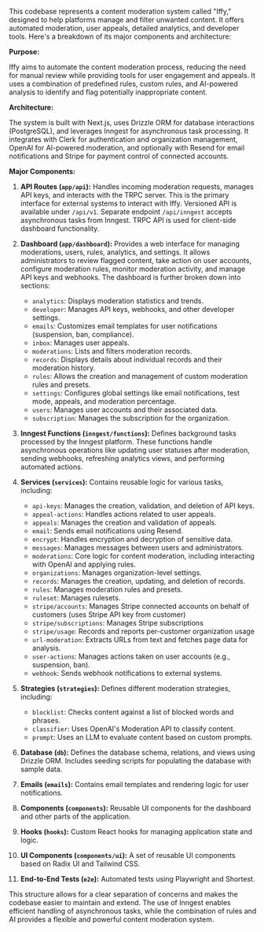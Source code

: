 This codebase represents a content moderation system called "Iffy," designed to help platforms manage and filter unwanted content. It offers automated moderation, user appeals, detailed analytics, and developer tools. Here's a breakdown of its major components and architecture:

**Purpose:**

Iffy aims to automate the content moderation process, reducing the need for manual review while providing tools for user engagement and appeals. It uses a combination of predefined rules, custom rules, and AI-powered analysis to identify and flag potentially inappropriate content.

**Architecture:**

The system is built with Next.js, uses Drizzle ORM for database interactions (PostgreSQL), and leverages Inngest for asynchronous task processing. It integrates with Clerk for authentication and organization management, OpenAI for AI-powered moderation, and optionally with Resend for email notifications and Stripe for payment control of connected accounts.

**Major Components:**

1. **API Routes (`app/api`):** Handles incoming moderation requests, manages API keys, and interacts with the TRPC server. This is the primary interface for external systems to interact with Iffy. Versioned API is available under `/api/v1`. Separate endpoint `/api/inngest` accepts asynchronous tasks from Inngest. TRPC API is used for client-side dashboard functionality.

2. **Dashboard (`app/dashboard`):** Provides a web interface for managing moderations, users, rules, analytics, and settings. It allows administrators to review flagged content, take action on user accounts, configure moderation rules, monitor moderation activity, and manage API keys and webhooks. The dashboard is further broken down into sections:

   - `analytics`: Displays moderation statistics and trends.
   - `developer`: Manages API keys, webhooks, and other developer settings.
   - `emails`: Customizes email templates for user notifications (suspension, ban, compliance).
   - `inbox`: Manages user appeals.
   - `moderations`: Lists and filters moderation records.
   - `records`: Displays details about individual records and their moderation history.
   - `rules`: Allows the creation and management of custom moderation rules and presets.
   - `settings`: Configures global settings like email notifications, test mode, appeals, and moderation percentage.
   - `users`: Manages user accounts and their associated data.
   - `subscription`: Manages the subscription for the organization.

3. **Inngest Functions (`inngest/functions`):** Defines background tasks processed by the Inngest platform. These functions handle asynchronous operations like updating user statuses after moderation, sending webhooks, refreshing analytics views, and performing automated actions.

4. **Services (`services`):** Contains reusable logic for various tasks, including:

   - `api-keys`: Manages the creation, validation, and deletion of API keys.
   - `appeal-actions`: Handles actions related to user appeals.
   - `appeals`: Manages the creation and validation of appeals.
   - `email`: Sends email notifications using Resend.
   - `encrypt`: Handles encryption and decryption of sensitive data.
   - `messages`: Manages messages between users and administrators.
   - `moderations`: Core logic for content moderation, including interacting with OpenAI and applying rules.
   - `organizations`: Manages organization-level settings.
   - `records`: Manages the creation, updating, and deletion of records.
   - `rules`: Manages moderation rules and presets.
   - `ruleset`: Manages rulesets.
   - `stripe/accounts`: Manages Stripe connected accounts on behalf of customers (uses Stripe API key from customer)
   - `stripe/subscriptions`: Manages Stripe subscriptions
   - `stripe/usage`: Records and reports per-customer organization usage
   - `url-moderation`: Extracts URLs from text and fetches page data for analysis.
   - `user-actions`: Manages actions taken on user accounts (e.g., suspension, ban).
   - `webhook`: Sends webhook notifications to external systems.

5. **Strategies (`strategies`):** Defines different moderation strategies, including:

   - `blocklist`: Checks content against a list of blocked words and phrases.
   - `classifier`: Uses OpenAI's Moderation API to classify content.
   - `prompt`: Uses an LLM to evaluate content based on custom prompts.

6. **Database (`db`):** Defines the database schema, relations, and views using Drizzle ORM. Includes seeding scripts for populating the database with sample data.

7. **Emails (`emails`):** Contains email templates and rendering logic for user notifications.

8. **Components (`components`):** Reusable UI components for the dashboard and other parts of the application.

9. **Hooks (`hooks`):** Custom React hooks for managing application state and logic.

10. **UI Components (`components/ui`):** A set of reusable UI components based on Radix UI and Tailwind CSS.

11. **End-to-End Tests (`e2e`):** Automated tests using Playwright and Shortest.

This structure allows for a clear separation of concerns and makes the codebase easier to maintain and extend. The use of Inngest enables efficient handling of asynchronous tasks, while the combination of rules and AI provides a flexible and powerful content moderation system.
